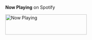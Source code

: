**Now Playing** on Spotify

<a href="https://now-playing-marcello212.vercel.app/now-playing?open">
    <img src="https://now-playing-marcello212.vercel.app/now-playing" width="256" height="64" alt="Now Playing">
